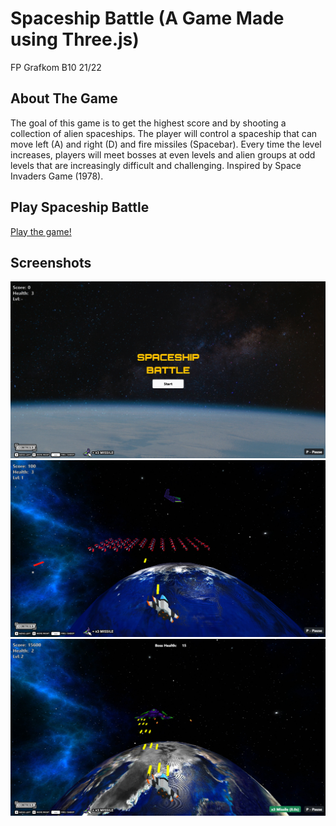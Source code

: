 # Spaceship Battle (A Game Made using Three.js)
FP Grafkom B10 21/22

## About The Game
The goal of this game is to get the highest score and by shooting a collection of alien spaceships. The player will control a spaceship that can move left (A) and right (D) and fire missiles (Spacebar). Every time the level increases, players will meet bosses at even levels and alien groups at odd levels that are increasingly difficult and challenging. Inspired by Space Invaders Game (1978).

## Play Spaceship Battle
[Play the game!](https://oni4hmad.github.io/fp-grafkom-spaceship_battle/)

## Screenshots
![alt text](./screenshots/1.png)
![alt text](./screenshots/2.png)
![alt text](./screenshots/3.png)